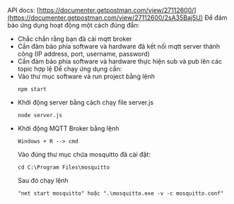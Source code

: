 API docs: [https://documenter.getpostman.com/view/27112600/](https://documenter.getpostman.com/view/27112600/2sA35Baj5U)
Để đảm bảo ứng dụng hoạt động một cách đúng đắn:
- Chắc chắn rằng bạn đã cài mqtt broker
- Cần đảm bảo phía software và hardware đã kết nối mqtt server thành công (IP address, port, username, password)
- Cần đảm bảo phía software và hardware thực hiện sub và pub lên các topic hợp lệ
Để chạy ứng dụng cần:
- Vào thư mục software và run project bằng lệnh
  ```
  npm start
  ```
- Khởi động server bằng cách chạy file server.js
  ```
  node server.js
  ```
- Khởi động MQTT Broker bằng lệnh
  ```
  Windows + R --> cmd
  ```
  Vào đúng thư mục chứa mosquitto đã cài đặt:
  ```
  cd C:\Program Files\mosquitto
  ```
  Sau đó chạy lệnh
  ```
  "net start mosquitto" hoặc ".\mosquitto.exe -v -c mosquitto.conf"
  ```
